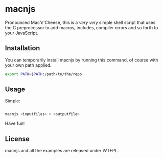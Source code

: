 # macnjs

Pronounced Mac'n'Cheese, this is a *very very* simple shell script that uses the C preprocessor to add macros, includes, compiler errors and so forth to your JavaScript.

## Installation

You can temporarily install macnjs by running this command, of course with your own path applied.

```sh
export PATH=$PATH:/path/to/the/repo
```

## Usage

Simple:

```sh

macnjs <inputfiles> > <outputfile>

```

Have fun!

## License

macnjs and all the examples are released under WTFPL.

